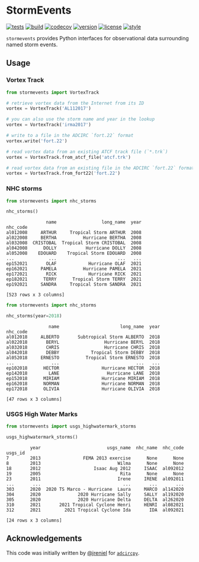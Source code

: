 # StormEvents

[![tests](https://github.com/zacharyburnettNOAA/StormEvents/workflows/tests/badge.svg)](https://github.com/zacharyburnettNOAA/StormEvents/actions?query=workflow%3Atests)
[![build](https://github.com/zacharyburnettNOAA/StormEvents/workflows/build/badge.svg)](https://github.com/zacharyburnettNOAA/StormEvents/actions?query=workflow%3Abuild)
[![codecov](https://codecov.io/gh/zacharyburnettNOAA/StormEvents/branch/main/graph/badge.svg?token=BQWB1QKJ3Q)](https://codecov.io/gh/zacharyburnettNOAA/StormEvents)
[![version](https://img.shields.io/pypi/v/StormEvents)](https://pypi.org/project/StormEvents)
[![license](https://img.shields.io/github/license/zacharyburnettNOAA/StormEvents)](https://opensource.org/licenses/gpl-license)
[![style](https://sourceforge.net/p/oitnb/code/ci/default/tree/_doc/_static/oitnb.svg?format=raw)](https://sourceforge.net/p/oitnb/code)

`stormevents` provides Python interfaces for observational data surrounding named storm events.

## Usage

### Vortex Track

```python
from stormevents import VortexTrack

# retrieve vortex data from the Internet from its ID
vortex = VortexTrack('AL112017')

# you can also use the storm name and year in the lookup
vortex = VortexTrack('irma2017')

# write to a file in the ADCIRC `fort.22` format
vortex.write('fort.22')

# read vortex data from an existing ATCF track file (`*.trk`)
vortex = VortexTrack.from_atcf_file('atcf.trk')

# read vortex data from an existing file in the ADCIRC `fort.22` format
vortex = VortexTrack.from_fort22('fort.22')
```

### NHC storms

```python
from stormevents import nhc_storms

nhc_storms()
```

```
               name                 long_name  year
nhc_code                                                 
al012008     ARTHUR     Tropical Storm ARTHUR  2008
al022008     BERTHA          Hurricane BERTHA  2008
al032008  CRISTOBAL  Tropical Storm CRISTOBAL  2008
al042008      DOLLY           Hurricane DOLLY  2008
al052008    EDOUARD    Tropical Storm EDOUARD  2008
...             ...                       ...   ...
ep152021       OLAF            Hurricane OLAF  2021
ep162021     PAMELA          Hurricane PAMELA  2021
ep172021       RICK            Hurricane RICK  2021
ep182021      TERRY      Tropical Storm TERRY  2021
ep192021     SANDRA     Tropical Storm SANDRA  2021

[523 rows x 3 columns]
```

```python
from stormevents import nhc_storms

nhc_storms(year=2018)
```

```
                name                       long_name  year
nhc_code                                                        
al012018     ALBERTO       Subtropical Storm ALBERTO  2018
al022018       BERYL                 Hurricane BERYL  2018
al032018       CHRIS                 Hurricane CHRIS  2018
al042018       DEBBY            Tropical Storm DEBBY  2018
al052018     ERNESTO          Tropical Storm ERNESTO  2018
...              ...                             ...   ...
ep102018      HECTOR                Hurricane HECTOR  2018
ep142018        LANE                  Hurricane LANE  2018
ep152018      MIRIAM                Hurricane MIRIAM  2018
ep162018      NORMAN                Hurricane NORMAN  2018
ep172018      OLIVIA                Hurricane OLIVIA  2018

[47 rows x 3 columns]
```

### USGS High Water Marks

```python
from stormevents import usgs_highwatermark_storms

usgs_highwatermark_storms()
```

```
         year                         usgs_name  nhc_name  nhc_code
usgs_id                                                            
7        2013                FEMA 2013 exercise      None      None
8        2013                             Wilma      None      None
18       2012                    Isaac Aug 2012     ISAAC  al092012
19       2005                              Rita      None      None
23       2011                             Irene     IRENE  al092011
...       ...                               ...       ...       ...
303      2020  2020 TS Marco - Hurricane  Laura     MARCO  al142020
304      2020              2020 Hurricane Sally     SALLY  al192020
305      2020              2020 Hurricane Delta     DELTA  al262020
310      2021       2021 Tropical Cyclone Henri     HENRI  al082021
312      2021         2021 Tropical Cyclone Ida       IDA  al092021

[24 rows x 3 columns]
```

## Acknowledgements

This code was initially written by [@jreniel](https://github.com/jreniel)
for [`adcircpy`](https://github.com/zacharyburnettNOAA/adcircpy). 
